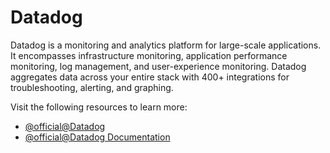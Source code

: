 # Datadog

Datadog is a monitoring and analytics platform for large-scale applications. It encompasses infrastructure monitoring, application performance monitoring, log management, and user-experience monitoring. Datadog aggregates data across your entire stack with 400+ integrations for troubleshooting, alerting, and graphing.

Visit the following resources to learn more:

- [@official@Datadog](https://www.datadoghq.com/)
- [@official@Datadog Documentation](https://docs.datadoghq.com/)